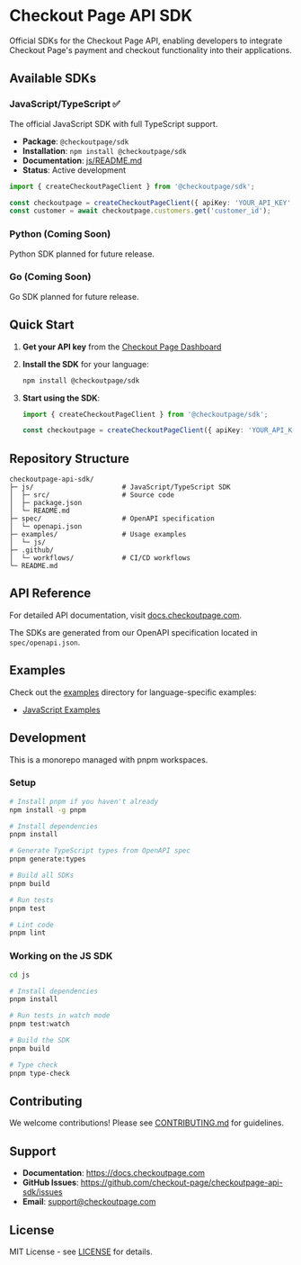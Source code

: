 # Checkout Page API SDK

Official SDKs for the Checkout Page API, enabling developers to integrate Checkout Page's payment and checkout functionality into their applications.

## Available SDKs

### JavaScript/TypeScript ✅

The official JavaScript SDK with full TypeScript support.

- **Package**: `@checkoutpage/sdk`
- **Installation**: `npm install @checkoutpage/sdk`
- **Documentation**: [js/README.md](js/README.md)
- **Status**: Active development

```typescript
import { createCheckoutPageClient } from '@checkoutpage/sdk';

const checkoutpage = createCheckoutPageClient({ apiKey: 'YOUR_API_KEY' });
const customer = await checkoutpage.customers.get('customer_id');
```

### Python (Coming Soon)

Python SDK planned for future release.

### Go (Coming Soon)

Go SDK planned for future release.

## Quick Start

1. **Get your API key** from the [Checkout Page Dashboard](https://checkoutpage.com/)

2. **Install the SDK** for your language:

   ```bash
   npm install @checkoutpage/sdk
   ```

3. **Start using the SDK**:

   ```typescript
   import { createCheckoutPageClient } from '@checkoutpage/sdk';

   const checkoutpage = createCheckoutPageClient({ apiKey: 'YOUR_API_KEY' });
   ```

## Repository Structure

```
checkoutpage-api-sdk/
├─ js/                      # JavaScript/TypeScript SDK
│  ├─ src/                  # Source code
│  ├─ package.json
│  └─ README.md
├─ spec/                    # OpenAPI specification
│  └─ openapi.json
├─ examples/                # Usage examples
│  └─ js/
├─ .github/
│  └─ workflows/            # CI/CD workflows
└─ README.md
```

## API Reference

For detailed API documentation, visit [docs.checkoutpage.com](https://docs.checkoutpage.com).

The SDKs are generated from our OpenAPI specification located in `spec/openapi.json`.

## Examples

Check out the [examples](examples/) directory for language-specific examples:

- [JavaScript Examples](examples/js/)

## Development

This is a monorepo managed with pnpm workspaces.

### Setup

```bash
# Install pnpm if you haven't already
npm install -g pnpm

# Install dependencies
pnpm install

# Generate TypeScript types from OpenAPI spec
pnpm generate:types

# Build all SDKs
pnpm build

# Run tests
pnpm test

# Lint code
pnpm lint
```

### Working on the JS SDK

```bash
cd js

# Install dependencies
pnpm install

# Run tests in watch mode
pnpm test:watch

# Build the SDK
pnpm build

# Type check
pnpm type-check
```

## Contributing

We welcome contributions! Please see [CONTRIBUTING.md](CONTRIBUTING.md) for guidelines.

## Support

- **Documentation**: https://docs.checkoutpage.com
- **GitHub Issues**: https://github.com/checkout-page/checkoutpage-api-sdk/issues
- **Email**: support@checkoutpage.com

## License

MIT License - see [LICENSE](LICENSE) for details.
